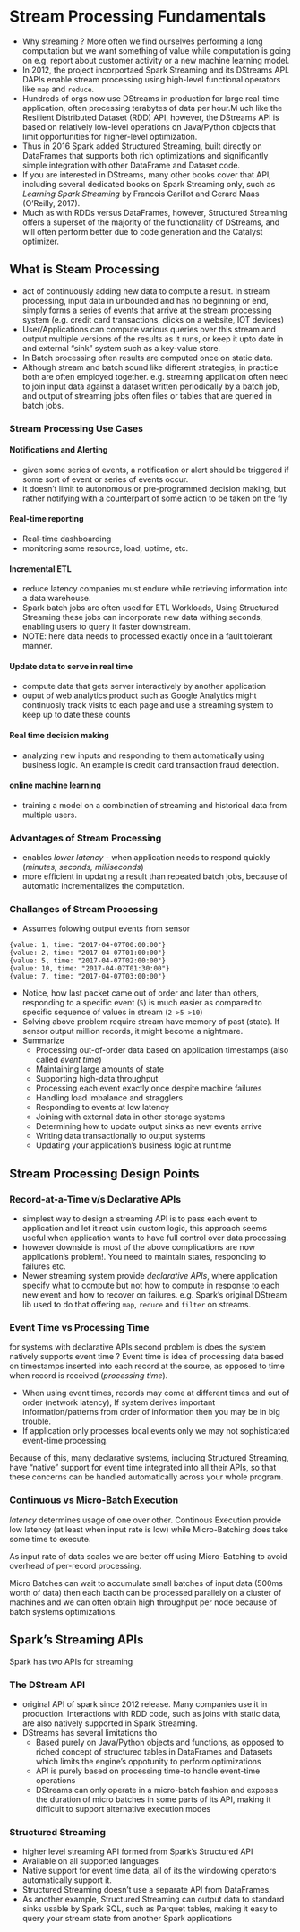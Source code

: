 # Stream Processing Fundamentals

- Why streaming ? More often we find ourselves performing a long computation but we want something of value while computation is going on e.g. report about customer activity or a new machine learning model.
- In 2012, the project incorportaed Spark Streaming and its DStreams API. DAPIs enable stream processing using high-level functional operators like `map` and `reduce`.
- Hundreds of orgs now use DStreams in production for large real-time application, often processing terabytes of data per hour.M uch like the Resilient Distributed Dataset (RDD) API, however, the  DStreams API is based on relatively low-level operations on Java/Python objects that limit opportunities for higher-level optimization.
- Thus in 2016 Spark added Structured Streaming, built directly on DataFrames that supports both rich optimizations and significantly simple integration with other DataFrame and Dataset code.
- If you are interested in DStreams, many other books cover that API,  including several dedicated books on Spark Streaming only, such as *Learning Spark Streaming* by Francois Garillot and Gerard Maas (O’Reilly, 2017).
- Much as with RDDs versus DataFrames, however, Structured Streaming offers a superset of the majority of the functionality of DStreams, and  will often perform better due to code generation and the Catalyst optimizer.

## What is Steam Processing

- act of continuously adding new data to compute a result. In stream processing, input data in unbounded and has no beginning or end, simply forms a series of events that arrive at the stream processing system (e.g. credit card transactions, clicks on a website, IOT devices)
- User/Applications can compute various queries over this stream and output multiple versions of the results as it runs, or keep it upto date in and external “sink” system such as a key-value store.
- In Batch processing often results are computed once on static data.
- Although stream and batch sound like different strategies, in practice both are often employed together. e.g. streaming application often need to join input data against a dataset written periodically by a batch job, and output of streaming jobs often files or tables that are queried in batch jobs.

### Stream Processing Use Cases

#### Notifications and Alerting

- given some series of events, a notification or alert should be triggered if some sort of event or series of events occur.
- it doesn’t limit to autonomous or pre-programmed decision making, but rather notifying with a counterpart of some action to be taken on the fly

#### Real-time reporting

- Real-time dashboarding
- monitoring some resource, load, uptime, etc.

#### Incremental ETL

- reduce latency companies must endure while retrieving information into a data warehouse.
- Spark batch jobs are often used for ETL Workloads, Using Structured Streaming these jobs can incorporate new data withing seconds, enabling users to query it faster downstream.
- NOTE: here data needs to processed exactly once in a fault tolerant manner.

#### Update data to serve in real time

- compute data that gets server interactively by another application
- ouput of web analytics product such as Google Analytics might continuosly track visits to each page and use a streaming system to keep up to date these counts

#### Real time decision making

- analyzing new inputs and responding to them automatically using business logic.  An example is credit card transaction fraud detection.

#### online machine learning

- training a model on a combination of streaming and historical data from multiple users.

### Advantages of Stream Processing

- enables *lower latency* - when application needs to respond quickly (*minutes, seconds, milliseconds*)
- more efficient in updating a result than repeated batch jobs, because of automatic incrementalizes the computation.

### Challanges of Stream Processing

- Assumes folowing output events from sensor

````
{value: 1, time: "2017-04-07T00:00:00"}
{value: 2, time: "2017-04-07T01:00:00"}
{value: 5, time: "2017-04-07T02:00:00"}
{value: 10, time: "2017-04-07T01:30:00"}
{value: 7, time: "2017-04-07T03:00:00"}
````

- Notice, how last packet came out of order and later than others, responding to a specific event (`5`) is much easier as compared to specific sequence of values in stream (`2->5->10`)
- Solving above problem require stream have memory of past (state). If sensor output million records, it might become a nightmare.
- Summarize
  - Processing out-of-order data based on application timestamps (also called *event time*)
  - Maintaining large amounts of state
  - Supporting high-data throughput
  - Processing each event exactly once despite machine failures
  - Handling load imbalance and stragglers
  - Responding to events at low latency
  - Joining with external data in other storage systems
  - Determining how to update output sinks as new events arrive
  - Writing data transactionally to output systems
  - Updating your application’s business logic at runtime

## Stream Processing Design Points

### Record-at-a-Time v/s Declarative APIs

- simplest way to design a streaming API is to pass each event to application and let it react usin custom logic, this approach seems useful when application wants to have full control over data processing.
- however downside is most of the above complications are now application’s problem!. You need to maintain states, responding to failures etc.
- Newer streaming system provide *declarative APIs*, where application specify what to compute but not how to compute in response to each new event and how to recover on failures. e.g. Spark’s original DStream lib used to do that offering `map`, `reduce` and `filter` on streams.

### Event Time vs Processing Time

for systems with declarative APIs second problem is does the system natively supports event time ? Event time is idea of processing data based on timestamps inserted into each record at the source, as opposed to time when record is received (*processing time*).

- When using event times, records may come at different times and out of order (network latency), If system derives important information/patterns from order of information then you may be in big trouble.
- If application only processes local events only we may not sophisticated event-time processing.

Because of this, many declarative systems, including Structured  Streaming, have “native” support for event time integrated into all  their APIs, so that these concerns can be handled automatically across  your whole program.

### Continuous vs Micro-Batch Execution

*latency* determines usage of one over other. Continous Execution provide low latency (at least when input rate is low) while Micro-Batching does take some time to execute.

As input rate of data scales we are better off using Micro-Batching to avoid overhead of per-record processing.

Micro Batches can wait to accumulate small batches of input data (500ms worth of data) then each bacth can be processed parallely on a cluster of machines and we can often obtain high throughput per node because of batch systems optimizations.

## Spark’s Streaming APIs

Spark has two APIs for streaming

### The DStream API

- original API of spark since 2012 release. Many companies use it in production. Interactions with RDD code, such as joins with static data, are also natively supported in Spark Streaming.
- DStreams has several limitations tho
  - Based purely on Java/Python objects and functions, as opposed to riched concept of structured tables in DataFrames and Datasets which limits the engine’s oppotunity to perform optimizations
  - API is purely based on processing time-to handle event-time operations
  - DStreams can only operate in a micro-batch fashion and exposes the duration of micro batches in some parts of its API, making it difficult to support alternative execution modes

### Structured Streaming

- higher level streaming API formed from Spark’s Structured API
- Available on all supported languages
- Native support for event time data, all of its the windowing operators automatically support it.
- Structured Streaming doesn’t use a separate API from DataFrames.
- As another example, Structured Streaming can output data to standard  sinks usable by Spark SQL, such as Parquet tables, making it easy to  query your stream state from another Spark applications

